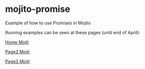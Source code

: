 mojito-promise
==============

Example of how to use Promises in Mojito

Running examples can be seen at these pages (until end of April):

[Home Mojit](http://temp.itsasbreuk.nl)

[Page2 Mojit](http://temp.itsasbreuk.nl/page2.html)

[Page3 Mojit](http://temp.itsasbreuk.nl/page3.html)
